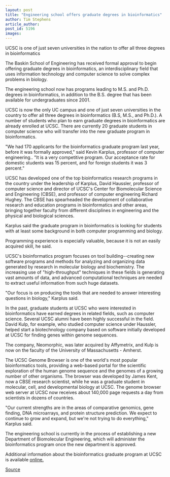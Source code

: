 ```yaml
---
layout: post
title: "Engineering school offers graduate degrees in bioinformatics"
author: Tim Stephens
article_author: 
post_id: 5196
images:
---
```


<p class="sectionheadblack">
  UCSC is one of just seven universities in the nation to offer all three degrees in bioinformatics
</p>
<p>
  The Baskin School of Engineering has received formal approval to begin offering graduate degrees in bioinformatics, an interdisciplinary field that uses information technology and computer science to solve complex problems in biology.
</p>
<p>
  The engineering school now has programs leading to M.S. and Ph.D. degrees in bioinformatics, in addition to the B.S. degree that has been available for undergraduates since 2001.<br>
</p>
<p>
  UCSC is now the only UC campus and one of just seven universities in the country to offer all three degrees in bioinformatics (B.S, M.S., and Ph.D.). A number of students who plan to earn graduate degrees in bioinformatics are already enrolled at UCSC. There are currently 20 graduate students in computer science who will transfer into the new graduate program in bioinformatics.<br>
</p>
<p>
  "We had 170 applicants for the bioinformatics graduate program last year, before it was formally approved," said Kevin Karplus, professor of computer engineering.. "It is a very competitive program. Our acceptance rate for domestic students was 15 percent, and for foreign students it was 3 percent."<br>
</p>
<p>
  UCSC has developed one of the top bioinformatics research programs in the country under the leadership of Karplus, David Haussler, professor of computer science and director of UCSC's Center for Biomolecular Science and Engineering (CBSE), and professor of computer engineering Richard Hughey. The CBSE has spearheaded the development of collaborative research and education programs in bioinformatics and other areas, bringing together faculty from different disciplines in engineering and the physical and biological sciences.<br>
</p>
<p>
  Karplus said the graduate program in bioinformatics is looking for students with at least some background in both computer programming and biology.
</p>
<p>
  Programming experience is especially valuable, because it is not an easily acquired skill, he said.<br>
</p>
<p>
  UCSC's bioinformatics program focuses on tool building--creating new software programs and methods for analyzing and organizing data generated by research in molecular biology and biochemistry. The increasing use of "high-throughput" techniques in these fields is generating vast amounts of data, and advanced computational techniques are needed to extract useful information from such huge datasets.<br>
</p>
<p>
  "Our focus is on producing the tools that are needed to answer interesting questions in biology," Karplus said.<br>
</p>
<p>
  In the past, graduate students at UCSC who were interested in bioinformatics have earned degrees in related fields, such as computer science. Several UCSC alumni have been highly successful in the field. David Kulp, for example, who studied computer science under Haussler, helped start a biotechnology company based on software initially developed at UCSC for finding genes within genome sequences.
</p>
<p>
  The company, Neomorphic, was later acquired by Affymetrix, and Kulp is now on the faculty of the University of Massachusetts - Amherst.<br>
</p>
<p>
  The UCSC Genome Browser is one of the world's most popular bioinformatics tools, providing a web-based portal for the scientific exploration of the human genome sequence and the genomes of a growing number of other organisms. The browser was developed by James Kent, now a CBSE research scientist, while he was a graduate student in molecular, cell, and developmental biology at UCSC. The genome browser web server at UCSC now receives about 140,000 page requests a day from scientists in dozens of countries.<br>
</p>
<p>
  "Our current strengths are in the areas of comparative genomics, gene finding, DNA microarrays, and protein structure prediction. We expect to continue to grow and expand, but we're not trying to do everything," Karplus said.<br>
</p>
<p>
  The engineering school is currently in the process of establishing a new Department of Biomolecular Engineering, which will administer the bioinformatics program once the new department is approved.<br>
</p>
<p>
  Additional information about the bioinformatics graduate program at UCSC is available <a href="http://www.soe.ucsc.edu/programs/bioinformatics/">online.</a><br>
</p>
<p><a href="http://www1.ucsc.edu/currents/03-04/12-08/CURRENTS%20ONLINE/03-04/11-03/bioinformatics.html" title="Permalink to bioinformatics">Source</a></p>
